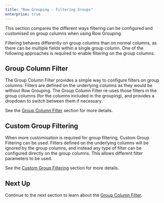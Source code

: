 ```yaml
---
title: "Row Grouping - Filtering Groups"
enterprise: true
---
```


This section compares the different ways filtering can be configured and customised on group columns when using Row Grouping.

Filtering behaves differently on group columns than on normal columns, as there can be multiple fields within a single group column. One of the following approaches is required to enable filtering on the group columns.

## Group Column Filter

The Group Column Filter provides a simple way to configure filters on group columns. Filters are defined on the underlying columns as they would be without Row Grouping. The Group Column Filter re-uses those filters in the group columns (for the columns included in the grouping), and provides a dropdown to switch between them if necessary.

<image-caption src="grouping-column-filter/resources/group-filter.png" alt="Group Column Filter" constrained="true" width="18rem" centered="true" toggledarkmode="true"></image-caption>


See the [Group Column Filter](../grouping-column-filter/) section for more details.

## Custom Group Filtering

When more customisation is required for group filtering, Custom Group Filtering can be used. Filters defined on the underlying columns will be ignored by the group columns, and instead any type of filter can be configured directly on the group columns. This allows different filter parameters to be used.

See the [Custom Group Filtering](../grouping-custom-filtering/) section for more details.

## Next Up

Continue to the next section to learn about the [Group Column Filter](../grouping-column-filter/).
